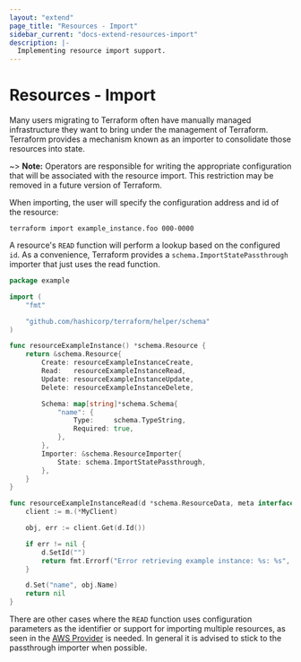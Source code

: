```yaml
---
layout: "extend"
page_title: "Resources - Import"
sidebar_current: "docs-extend-resources-import"
description: |-
  Implementing resource import support.
---
```


# Resources - Import

Many users migrating to Terraform often have manually managed infrastructure they want to bring under the management of Terraform. Terraform provides a mechanism known as an importer to consolidate those resources into state.

~> **Note:** Operators are responsible for writing the appropriate configuration that will be associated with the resource import. This restriction may be removed in a future version of Terraform.

When importing, the user will specify the configuration address and id of the resource:

```
terraform import example_instance.foo 000-0000
```

A resource's `READ` function will perform a lookup based on the configured `id`. As a convenience, Terraform provides a `schema.ImportStatePassthrough` importer that just uses the read function. 

```go
package example

import (
    "fmt"

    "github.com/hashicorp/terraform/helper/schema"
)

func resourceExampleInstance() *schema.Resource {
    return &schema.Resource{
        Create: resourceExampleInstanceCreate,
        Read:   resourceExampleInstanceRead,
        Update: resourceExampleInstanceUpdate,
        Delete: resourceExampleInstanceDelete,

        Schema: map[string]*schema.Schema{
            "name": {
                Type:     schema.TypeString,
                Required: true,
            },
        },
        Importer: &schema.ResourceImporter{
            State: schema.ImportStatePassthrough,
        },
    }
}

func resourceExampleInstanceRead(d *schema.ResourceData, meta interface{}) error {
    client := m.(*MyClient)

    obj, err := client.Get(d.Id())

    if err != nil {
        d.SetId("")
        return fmt.Errorf("Error retrieving example instance: %s: %s", d.Id(), err)
    }

    d.Set("name", obj.Name)
    return nil
}
```

There are other cases where the `READ` function uses configuration parameters as the identifier or support for importing multiple resources, as seen in the [AWS Provider](https://github.com/terraform-providers/terraform-provider-aws/blob/d3fe7e9907263b1aa41ddc0736a34b42899d1536/aws/import_aws_dx_gateway.go#L12) is needed. In general it is advised to stick to the passthrough importer when possible.
